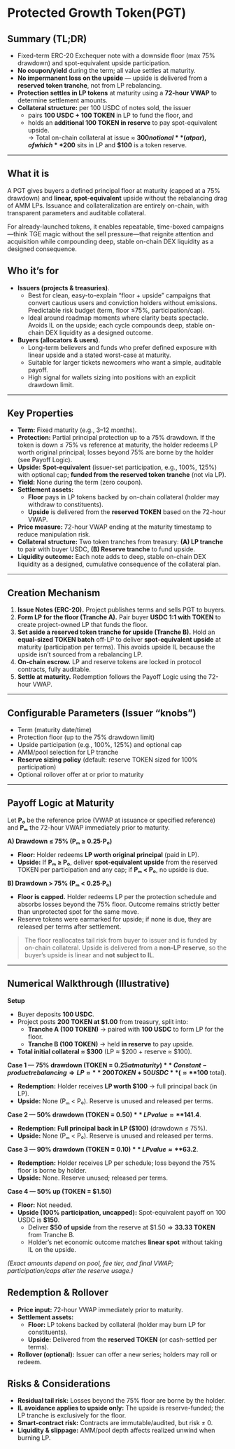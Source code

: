 # Protected Growth Token(PGT)

## **Summary (TL;DR)**

* Fixed-term ERC-20 Exchequer note with a downside floor (max 75% drawdown) and spot-equivalent upside participation.
* **No coupon/yield** during the term; all value settles at maturity.
* **No impermanent loss on the upside** — upside is delivered from a **reserved token tranche**, not from LP rebalancing.
* **Protection settles in LP tokens** at maturity using a **72‑hour VWAP** to determine settlement amounts.
* **Collateral structure:** per 100 USDC of notes sold, the issuer
  * pairs **100 USDC + 100 TOKEN** in LP to fund the floor, and
  * holds an **additional 100 TOKEN in reserve** to pay spot-equivalent upside.\
    → Total on-chain collateral at issue ≈ **$300 notional** (at par), of which **$200** sits in LP and **$100** is a token reserve.

***

## What it is

A PGT gives buyers a defined principal floor at maturity (capped at a 75% drawdown) and **linear, spot-equivalent** upside without the rebalancing drag of AMM LPs. Issuance and collateralization are entirely on-chain, with transparent parameters and auditable collateral. &#x20;

For already-launched tokens, it enables repeatable, time-boxed campaigns—think TGE magic without the sell pressure—that reignite attention and acquisition while compounding deep, stable on-chain DEX liquidity as a designed consequence.

## Who it’s for

* **Issuers (projects & treasuries)**.&#x20;
  * Best for clean, easy-to-explain “floor + upside” campaigns that convert cautious users and conviction holders without emissions. Predictable risk budget (term, floor ≤75%, participation/cap).&#x20;
  * Ideal around roadmap moments where clarity beats spectacle. Avoids IL on the upside; each cycle compounds deep, stable on-chain DEX liquidity as a designed outcome.
* **Buyers (allocators & users)**.&#x20;
  * Long-term believers and funds who prefer defined exposure with linear upside and a stated worst-case at maturity.&#x20;
  * Suitable for larger tickets newcomers who want a simple, auditable payoff.&#x20;
  * High signal for wallets sizing into positions with an explicit drawdown limit.

***

## Key Properties

* **Term:** Fixed maturity (e.g., 3–12 months).
* **Protection:** Partial principal protection up to a 75% drawdown. If the token is down ≤ 75% vs reference at maturity, the holder redeems LP worth original principal; losses beyond 75% are borne by the holder (see Payoff Logic).
* **Upside:** **Spot-equivalent** (issuer-set participation, e.g., 100%, 125%) with optional cap; **funded from the reserved token tranche** (not via LP).
* **Yield:** None during the term (zero coupon).
* **Settlement assets:**
  * **Floor** pays in LP tokens backed by on-chain collateral (holder may withdraw to constituents).
  * **Upside** is delivered from the **reserved TOKEN** based on the 72-hour VWAP.
* **Price measure:** 72-hour VWAP ending at the maturity timestamp to reduce manipulation risk.
* **Collateral structure:** Two token tranches from treasury: **(A) LP tranche** to pair with buyer USDC, **(B) Reserve tranche** to fund upside.
* **Liquidity outcome:** Each note adds to deep, stable on-chain DEX liquidity as a designed, cumulative consequence of the collateral plan.

***

## Creation Mechanism

1. **Issue Notes (ERC-20).** Project publishes terms and sells PGT to buyers.
2. **Form LP for the floor (Tranche A).** Pair buyer **USDC 1:1 with TOKEN** to create project-owned LP that funds the floor.
3. **Set aside a reserved token tranche for upside (Tranche B).** Hold an **equal-sized TOKEN batch** off-LP to deliver **spot-equivalent upside** at maturity (participation per terms). This avoids upside IL because the upside isn’t sourced from a rebalancing LP.
4. **On-chain escrow.** LP and reserve tokens are locked in protocol contracts, fully auditable.
5. **Settle at maturity.** Redemption follows the Payoff Logic using the 72-hour VWAP.

***

## Configurable Parameters (Issuer “knobs”)

* Term (maturity date/time)
* Protection floor (up to the 75% drawdown limit)
* Upside participation (e.g., 100%, 125%) and optional cap
* AMM/pool selection for LP tranche
* **Reserve sizing policy** (default: reserve TOKEN sized for 100% participation)
* Optional rollover offer at or prior to maturity

***

## Payoff Logic at Maturity

Let **P₀** be the reference price (VWAP at issuance or specified reference) and **Pₘ** the 72-hour VWAP immediately prior to maturity.

**A) Drawdown ≤ 75% (Pₘ ≥ 0.25·P₀)**

* **Floor:** Holder redeems **LP worth original principal** (paid in LP).
* **Upside:** If **Pₘ ≥ P₀**, deliver **spot-equivalent upside** from the reserved TOKEN per participation and any cap; if **Pₘ < P₀**, no upside is due.

**B) Drawdown > 75% (Pₘ < 0.25·P₀)**

* **Floor is capped.** Holder redeems LP per the protection schedule and absorbs losses beyond the 75% floor. Outcome remains strictly better than unprotected spot for the same move.
* Reserve tokens were earmarked for upside; if none is due, they are released per terms after settlement.

> The floor reallocates tail risk from buyer to issuer and is funded by on-chain collateral. Upside is delivered from a **non-LP reserve**, so the buyer’s upside is linear and **not subject to IL**.

***

## Numerical Walkthrough (Illustrative)

**Setup**

* Buyer deposits **100 USDC**.
* Project posts **200 TOKEN at $1.00** from treasury, split into:
  * **Tranche A (100 TOKEN)** → paired with **100 USDC** to form LP for the floor.
  * **Tranche B (100 TOKEN)** → held **in reserve** to pay upside.
* **Total initial collateral ≈ $300** (LP ≈ $200 + reserve ≈ $100).

**Case 1 — 75% drawdown (TOKEN = $0.25 at maturity)**\
Constant-product rebalancing ⇒ LP ≈ **200 TOKEN + 50 USDC** (≈ **$100** total).

* **Redemption:** Holder receives **LP worth $100** → full principal back (in LP).
* **Upside:** None (Pₘ < P₀). Reserve is unused and released per terms.

**Case 2 — 50% drawdown (TOKEN = $0.50)**\
LP value ≈ **$141.4**.

* **Redemption:** **Full principal back in LP ($100)** (drawdown ≤ 75%).
* **Upside:** None (Pₘ < P₀). Reserve is unused and released per terms.

**Case 3 — 90% drawdown (TOKEN = $0.10)**\
LP value ≈ **$63.2**.

* **Redemption:** Holder receives LP per schedule; loss beyond the 75% floor is borne by holder.
* **Upside:** None. Reserve unused; released per terms.

**Case 4 — 50% up (TOKEN = $1.50)**

* **Floor:** Not needed.
* **Upside (100% participation, uncapped):** Spot-equivalent payoff on 100 USDC is **$150**.
  * Deliver **$50 of upside** from the reserve at $1.50 ⇒ **33.33 TOKEN** from Tranche B.
  * Holder’s net economic outcome matches **linear spot** without taking IL on the upside.

_(Exact amounts depend on pool, fee tier, and final VWAP; participation/caps alter the reserve usage.)_

## Redemption & Rollover

* **Price input:** 72-hour VWAP immediately prior to maturity.
* **Settlement assets:**
  * **Floor:** LP tokens backed by collateral (holder may burn LP for constituents).
  * **Upside:** Delivered from the **reserved TOKEN** (or cash-settled per terms).
* **Rollover (optional):** Issuer can offer a new series; holders may roll or redeem.

## Risks & Considerations

* **Residual tail risk:** Losses beyond the 75% floor are borne by the holder.
* **IL avoidance applies to upside only:** The upside is reserve-funded; the LP tranche is exclusively for the floor.
* **Smart-contract risk:** Contracts are immutable/audited, but risk ≠ 0.
* **Liquidity & slippage:** AMM/pool depth affects realized unwind when burning LP.
